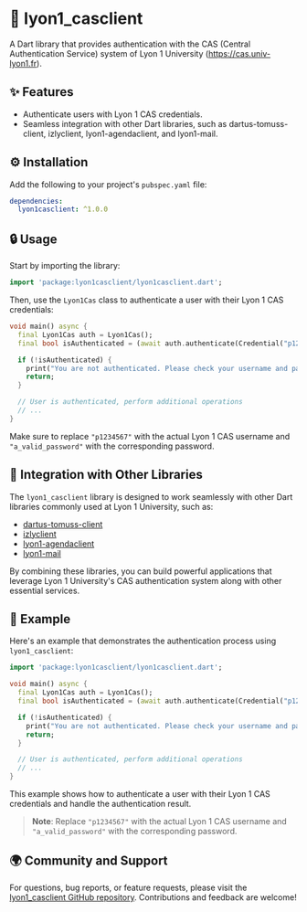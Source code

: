 # 🚀 lyon1_casclient

A Dart library that provides authentication with the CAS (Central Authentication Service) system of Lyon 1 University (https://cas.univ-lyon1.fr).

## ✨ Features

- Authenticate users with Lyon 1 CAS credentials.
- Seamless integration with other Dart libraries, such as dartus-tomuss-client, izlyclient, lyon1-agendaclient, and lyon1-mail.

## ⚙️ Installation

Add the following to your project's `pubspec.yaml` file:

```yaml
dependencies:
  lyon1casclient: ^1.0.0
```

## 🔒 Usage

Start by importing the library:

```dart
import 'package:lyon1casclient/lyon1casclient.dart';
```

Then, use the `Lyon1Cas` class to authenticate a user with their Lyon 1 CAS credentials:

```dart
void main() async {
  final Lyon1Cas auth = Lyon1Cas();
  final bool isAuthenticated = (await auth.authenticate(Credential("p1234567", "a_valid_password"))).authResult;

  if (!isAuthenticated) {
    print("You are not authenticated. Please check your username and password");
    return;
  }

  // User is authenticated, perform additional operations
  // ...
}
```

Make sure to replace `"p1234567"` with the actual Lyon 1 CAS username and `"a_valid_password"` with the corresponding password.

## 🚀 Integration with Other Libraries

The `lyon1_casclient` library is designed to work seamlessly with other Dart libraries commonly used at Lyon 1 University, such as:

- [dartus-tomuss-client](https://pub.dev/packages/dartus_tomuss_client)
- [izlyclient](https://pub.dev/packages/izlyclient)
- [lyon1-agendaclient](https://pub.dev/packages/lyon1_agendaclient)
- [lyon1-mail](https://pub.dev/packages/lyon1_mail)

By combining these libraries, you can build powerful applications that leverage Lyon 1 University's CAS authentication system along with other essential services.

## 🌟 Example

Here's an example that demonstrates the authentication process using `lyon1_casclient`:

```dart
import 'package:lyon1casclient/lyon1casclient.dart';

void main() async {
  final Lyon1Cas auth = Lyon1Cas();
  final bool isAuthenticated = (await auth.authenticate(Credential("p1234567", "a_valid_password"))).authResult;

  if (!isAuthenticated) {
    print("You are not authenticated. Please check your username and password");
    return;
  }

  // User is authenticated, perform additional operations
  // ...
}
```

This example shows how to authenticate a user with their Lyon 1 CAS credentials and handle the authentication result.

> **Note**: Replace `"p1234567"` with the actual Lyon 1 CAS username and `"a_valid_password"` with the corresponding password.

## 🌍 Community and Support

For questions, bug reports, or feature requests, please visit the [lyon1_casclient GitHub repository](https://github.com/your-username/lyon1_casclient). Contributions and feedback are welcome!